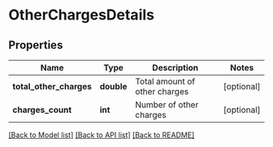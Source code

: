 # OtherChargesDetails

## Properties
Name | Type | Description | Notes
------------ | ------------- | ------------- | -------------
**total_other_charges** | **double** | Total amount of other charges | [optional] 
**charges_count** | **int** | Number of other charges | [optional] 

[[Back to Model list]](../README.md#documentation-for-models) [[Back to API list]](../README.md#documentation-for-api-endpoints) [[Back to README]](../README.md)


